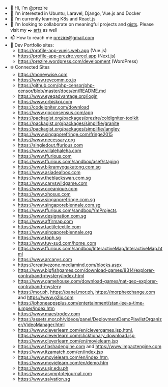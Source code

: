 - 👋 Hi, I’m @prezire
- 👀 I’m interested in Ubuntu, Laravel, Django, Vue.js and Docker
- 🌱 I’m currently learning K8s and React.js
- 💞️ I’m looking to collaborate on meaningful projects and [gists](https://gist.github.com/prezire). Please visit my :black_nib: [arts](https://prezire.wordpress.com/arts/) as well
- 📫 How to reach me prezire@gmail.com
- :briefcase: Dev Portfolio sites:
  * https://profile-app-vuejs.web.app (Vue.js)
  * https://profile-app-prezire.vercel.app (Next.js)
  * https://prezire.wordpress.com/development (WordPress)
- :snowflake: Connected Sites
  * https://moneywise.com
  * https://www.revcomm.co.jp
  * https://github.com/php-censor/php-censor/blob/master/docs/en/README.md
  * https://www.eyeqadvantage.org/login
  * https://www.orbiskpi.com
  * https://codeigniter.com/download
  * https://www.goconsensus.com/app
  * https://packagist.org/packages/prezire/coldigniter-toolkit
  * https://packagist.org/packages/simplifie/granite
  * https://packagist.org/packages/simplifie/langley
  * https://www.singaporefringe.com/fringe2015
  * https://www.necessary.org
  * https://singledout.ffurious.com
  * https://www.villalehaleha.com
  * https://www.ffurious.com
  * https://www.ffurious.com/sandbox/asef/staging
  * https://www.bikramyogakatong.com.sg
  * https://www.asiadealbox.com
  * https://www.theblackswan.com.sg
  * https://www.carvswildgame.com
  * https://www.oceanique.com
  * https://www.xhosux.com
  * https://www.singaporefringe.com.sg
  * https://www.singaporebiennale.com.sg
  * https://www.ffurious.com/sandbox/YmProjects
  * https://www.designation.com.sg
  * https://www.affirmap.com
  * https://www.tactiletextile.com
  * https://www.singaporebiennale.org
  * https://www.toph.sg
  * https://www.tuv-sud.com/home_com
  * https://www.ffurious.com/sandbox/InteractiveMap/InteractiveMap.html
  * https://www.arcanys.com
  * https://creativezone.mediamind.com/blocks.aspx
  * https://www.bigfishgames.com/download-games/8314/explorer-contraband-mystery/index.html
  * https://www.gamehouse.com/download-games/nat-geo-explorer-contraband-mystery
  * https://mor.ph, https://panel.mor.ph, https://morphexchange.com and https://www.g2ix.com
  * https://iphoneappsplus.com/entertainment/stan-lee-s-time-jumper/index.htm
  * https://www.maestrodev.com
  * https://assets.mor.ph/videos/panel/DeploymentDemoPlaylistOrganizer/VideoManager.html
  * https://www.cleverlearn.com/en/clevergames.jsp.html, https://www.cleverlearn.com/clicktionary_download.jsp, https://www.cleverlearn.com/en/movielearn.jsp
  * https://www.flashadengine.com and https://www.impactengine.com
  * https://www.itzamatch.com/en/index.jsp
  * https://www.movielearn.com/en/index.htm, https://www.movielearn.com/en/demo.htm
  * https://www.usjr.edu.ph
  * https://www.asymptotejournal.com
  * https://www.salvation.sg

<!---
prezire/prezire is a ✨ special ✨ repository because its `README.md` (this file) appears on your GitHub profile.
You can click the Preview link to take a look at your changes.
--->
